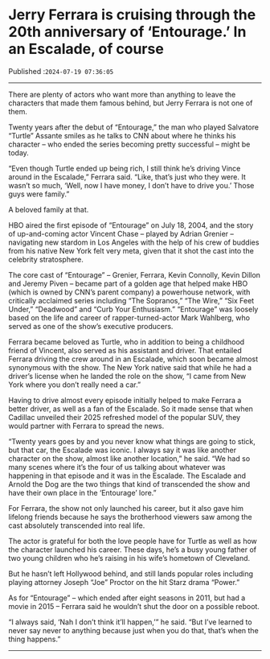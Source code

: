# Jerry Ferrara is cruising through the 20th anniversary of ‘Entourage.’ In an Escalade, of course

Published :`2024-07-19 07:36:05`

---

There are plenty of actors who want more than anything to leave the characters that made them famous behind, but Jerry Ferrara is not one of them.

Twenty years after the debut of “Entourage,” the man who played Salvatore “Turtle” Assante smiles as he talks to CNN about where he thinks his character – who ended the series becoming pretty successful – might be today.

“Even though Turtle ended up being rich, I still think he’s driving Vince around in the Escalade,” Ferrara said. “Like, that’s just who they were. It wasn’t so much, ‘Well, now I have money, I don’t have to drive you.’ Those guys were family.”

A beloved family at that.

HBO aired the first episode of “Entourage” on July 18, 2004, and the story of up-and-coming actor Vincent Chase – played by Adrian Grenier – navigating new stardom in Los Angeles with the help of his crew of buddies from his native New York felt very meta, given that it shot the cast into the celebrity stratosphere.

The core cast of “Entourage” – Grenier, Ferrara, Kevin Connolly, Kevin Dillon and Jeremy Piven – became part of a golden age that helped make HBO (which is owned by CNN’s parent company) a powerhouse network, with critically acclaimed series including “The Sopranos,” “The Wire,” “Six Feet Under,” “Deadwood” and “Curb Your Enthusiasm.” “Entourage” was loosely based on the life and career of rapper-turned-actor Mark Wahlberg, who served as one of the show’s executive producers.

Ferrara became beloved as Turtle, who in addition to being a childhood friend of Vincent, also served as his assistant and driver. That entailed Ferrara driving the crew around in an Escalade, which soon became almost synonymous with the show. The New York native said that while he had a driver’s license when he landed the role on the show, “I came from New York where you don’t really need a car.”

Having to drive almost every episode initially helped to make Ferrara a better driver, as well as a fan of the Escalade. So it made sense that when Cadillac unveiled their 2025 refreshed model of the popular SUV, they would partner with Ferrara to spread the news.

“Twenty years goes by and you never know what things are going to stick, but that car, the Escalade was iconic. I always say it was like another character on the show, almost like another location,” he said. “We had so many scenes where it’s the four of us talking about whatever was happening in that episode and it was in the Escalade. The Escalade and Arnold the Dog are the two things that kind of transcended the show and have their own place in the ‘Entourage’ lore.”

For Ferrara, the show not only launched his career, but it also gave him lifelong friends because he says the brotherhood viewers saw among the cast absolutely transcended into real life.

The actor is grateful for both the love people have for Turtle as well as how the character launched his career. These days, he’s a busy young father of two young children who he’s raising in his wife’s hometown of Cleveland.

But he hasn’t left Hollywood behind, and still lands popular roles including playing attorney Joseph “Joe” Proctor on the hit Starz drama “Power.”

As for “Entourage” – which ended after eight seasons in 2011, but had a movie in 2015 – Ferrara said he wouldn’t shut the door on a possible reboot.

“I always said, ‘Nah I don’t think it’ll happen,’” he said. “But I’ve learned to never say never to anything because just when you do that, that’s when the thing happens.”

---

